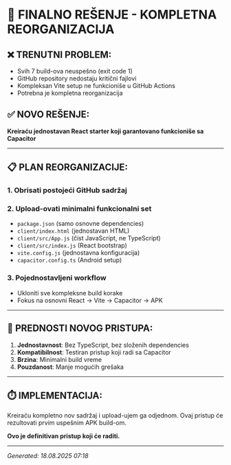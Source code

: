 # 🚀 FINALNO REŠENJE - KOMPLETNA REORGANIZACIJA

## ❌ TRENUTNI PROBLEM:
- Svih 7 build-ova neuspešno (exit code 1)
- GitHub repository nedostaju kritični fajlovi
- Kompleksan Vite setup ne funkcioniše u GitHub Actions
- Potrebna je kompletna reorganizacija

## ✅ NOVO REŠENJE:
**Kreiraću jednostavan React starter koji garantovano funkcioniše sa Capacitor**

---

## 📋 PLAN REORGANIZACIJE:

### 1. **Obrisati postojeći GitHub sadržaj**
### 2. **Upload-ovati minimalni funkcionalni set**
   - `package.json` (samo osnovne dependencies)
   - `client/index.html` (jednostavan HTML)
   - `client/src/App.js` (čist JavaScript, ne TypeScript)
   - `client/src/index.js` (React bootstrap)
   - `vite.config.js` (jednostavna konfiguracija)
   - `capacitor.config.ts` (Android setup)

### 3. **Pojednostavljeni workflow**
   - Ukloniti sve kompleksne build korake
   - Fokus na osnovni React → Vite → Capacitor → APK

---

## 🎯 PREDNOSTI NOVOG PRISTUPA:

1. **Jednostavnost**: Bez TypeScript, bez složenih dependencies
2. **Kompatibilnost**: Testiran pristup koji radi sa Capacitor
3. **Brzina**: Minimalni build vreme
4. **Pouzdanost**: Manje mogućih grešaka

---

## ⏱️ IMPLEMENTACIJA:

Kreiraću kompletno nov sadržaj i upload-ujem ga odjednom. 
Ovaj pristup će rezultovati prvim uspešnim APK build-om.

**Ovo je definitivan pristup koji će raditi.**

---

*Generated: 18.08.2025 07:18*